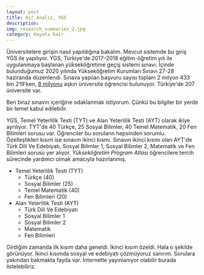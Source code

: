 ```yaml
---
layout: post
title: Bir Analiz, YGS
description: 
img: research_summaries_2.jpg
category: Hayata Dair
---
```


Üniversitelere girişin nasıl yapıldığına bakalım. Mevcut sistemde bu giriş YGS ile yapılıyor. YGS, Türkiye'de 2017–2018 eğitim-öğretim yılı ile uygulanmaya başlanan yükseköğretime geçiş sistemi sınavı. İçinde bulunduğumuz 2020 yılında Yükseköğretim Kurumları Sınavı 27-28 haziranda düzenlendi. Sınava yapılan başvuru sayısı toplam 2 milyon 433 bin 219'ken, [8 milyonu](https://www.ntv.com.tr/egitim/yuksekogretimdeki-ogrenci-sayisi-8-milyonu-asti) aşkın üniversite öğrencisi bulunuyor. Türkiye'de 207 üniversite var.

Ben biraz sınavın içeriğine odaklanmak istiyorum. Çünkü bu bilgiler bir yerde bir temel kabul edilebilir.

YGS, Temel Yeterlilik Testi (TYT) ve Alan Yeterlilik Testi (AYT) olarak ikiye ayrılıyor. TYT'de 40 Türkçe, 25 Sosyal Bilimler, 40 Temel Matematik, 20 Fen Bilimleri sorusu var. Öğrenciler bu soruların hepsinden sorumlu. Özelleştikleri kısım ise sınavın ikinci kısmı. Sınavın ikinci kısmı olan AYT'de Türk Dili Ve Edebiyatı, Sosyal Bilimler 1, Sosyal Bilimler 2, Matematik ve Fen Bilimleri sorusu yer alıyor.  *Yükseköğretim Program Atlası* öğrencilere tercih sürecinde yardımcı olmak amacıyla hazırlanmış.

* Temel Yeterlilik Testi (TYT)
   * Türkçe (40)
   * Sosyal Bilimler (25)
   * Temel Matematik (40)
   * Fen Bilimleri (20)
* Alan Yeterlilik Testi (AYT)
   * Türk Dili Ve Edebiyatı
   * Sosyal Bilimler 1
   * Sosyal Bilimler 2
   * Matematik
   * Fen Bilimleri
   
Girdiğim zamanda ilk kısım daha geneldi. İkinci kısım özeldi. Hala o şekilde görünüyor. İkinci kısımda sosyal ve edebiyatı çözmüyoruz sanırım. Sorulara yakından bakmakta fayda var. İnternette yayınlanıyor olabilir burada listelebiliriz.
